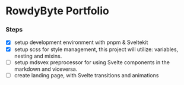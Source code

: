 # RowdyByte Portfolio

### Steps

- [x] setup development environment with pnpm & Sveltekit
- [x] setup scss for style management, this project will utilize: variables, nesting and mixins.
- [ ] setup mdsvex preprocessor for using Svelte components in the markdown and viceversa.
- [ ] create landing page, with Svelte transitions and animations
